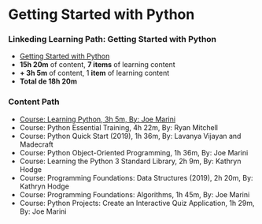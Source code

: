 # Getting Started with Python

### Linkeding Learning Path: Getting Started with Python
- [Getting Started with Python](https://www.linkedin.com/learning/paths/getting-started-with-python)
- **15h 20m** of content, **7 items** of learning content
- **+ 3h 5m** of content, 1 **item** of learning content
- **Total de 18h 20m**

### Content Path
- [Course: Learning Python, 3h 5m, By: Joe Marini](https://www.linkedin.com/learning/learning-python-14393370)
- Course: Python Essential Training, 4h 22m, By: Ryan Mitchell
- Course: Python Quick Start (2019), 1h 36m, By: Lavanya Vijayan and Madecraft
- Course: Python Object-Oriented Programming, 1h 36m, By: Joe Marini
- Course: Learning the Python 3 Standard Library, 2h 9m, By: Kathryn Hodge
- Course: Programming Foundations: Data Structures (2019), 2h 20m, By: Kathryn Hodge
- Course: Programming Foundations: Algorithms, 1h 45m, By: Joe Marini
- Course: Python Projects: Create an Interactive Quiz Application, 1h 29m, By: Joe Marini